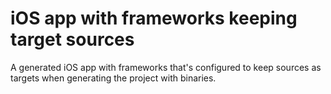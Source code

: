 # iOS app with frameworks keeping target sources

A generated iOS app with frameworks that's configured to keep sources as targets when generating the project with binaries.
